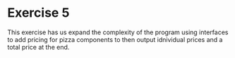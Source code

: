 # Exercise 5

This exercise has us expand the complexity of the program using interfaces to add pricing for pizza components to then output idnividual prices and a total price at the end.
